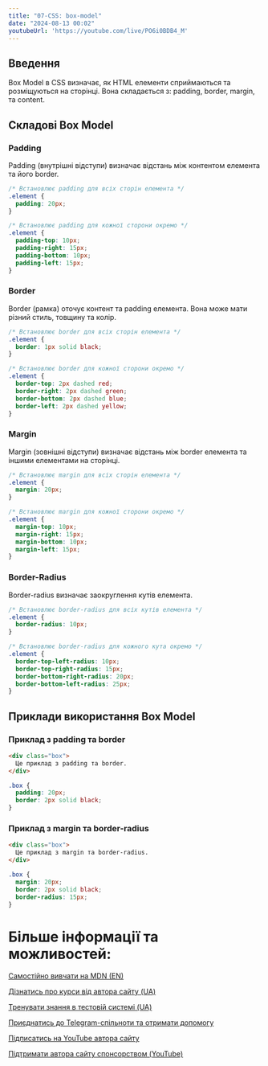 ```yaml
---
title: "07-CSS: box-model"
date: "2024-08-13 00:02"
youtubeUrl: 'https://youtube.com/live/PO6i0BDB4_M'
---
```


## Введення

Box Model в CSS визначає, як HTML елементи сприймаються та розміщуються на сторінці. Вона складається з: padding, border, margin, та content.

## Складові Box Model

### Padding

Padding (внутрішні відступи) визначає відстань між контентом елемента та його border.

```css
/* Встановлює padding для всіх сторін елемента */
.element {
  padding: 20px;
}

/* Встановлює padding для кожної сторони окремо */
.element {
  padding-top: 10px;
  padding-right: 15px;
  padding-bottom: 10px;
  padding-left: 15px;
}
```

### Border

Border (рамка) оточує контент та padding елемента. Вона може мати різний стиль, товщину та колір.

```css
/* Встановлює border для всіх сторін елемента */
.element {
  border: 1px solid black;
}

/* Встановлює border для кожної сторони окремо */
.element {
  border-top: 2px dashed red;
  border-right: 2px dashed green;
  border-bottom: 2px dashed blue;
  border-left: 2px dashed yellow;
}
```

### Margin

Margin (зовнішні відступи) визначає відстань між border елемента та іншими елементами на сторінці.

```css
/* Встановлює margin для всіх сторін елемента */
.element {
  margin: 20px;
}

/* Встановлює margin для кожної сторони окремо */
.element {
  margin-top: 10px;
  margin-right: 15px;
  margin-bottom: 10px;
  margin-left: 15px;
}
```

### Border-Radius

Border-radius визначає заокруглення кутів елемента.

```css
/* Встановлює border-radius для всіх кутів елемента */
.element {
  border-radius: 10px;
}

/* Встановлює border-radius для кожного кута окремо */
.element {
  border-top-left-radius: 10px;
  border-top-right-radius: 15px;
  border-bottom-right-radius: 20px;
  border-bottom-left-radius: 25px;
}
```

## Приклади використання Box Model

### Приклад з padding та border

```html
<div class="box">
  Це приклад з padding та border.
</div>
```

```css
.box {
  padding: 20px;
  border: 2px solid black;
}
```

### Приклад з margin та border-radius

```html
<div class="box">
  Це приклад з margin та border-radius.
</div>
```

```css
.box {
  margin: 20px;
  border: 2px solid black;
  border-radius: 15px;
}
```

# Більше інформації та можливостей:

[Самостійно вивчати на MDN (EN)](https://developer.mozilla.org/en-US/curriculum/)

[Дізнатись про курси від автора сайту (UA)](https://learningtogetherua.github.io/courses/)

[Тренувати знання в тестовій системі (UA)](https://testeducatorua.github.io/itest/)

[Приєднатись до Telegram-спільноти та отримати допомогу](https://t.me/profrontendua)

[Підписатись на YouTube автора сайту](https://www.youtube.com/@itmentor)

[Підтримати автора сайту спонсорством (YouTube)](https://www.youtube.com/channel/UCo8KNXmB8Yb_07FzwCL6HgQ/join)
